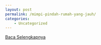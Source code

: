 ```yaml
---
layout: post
permalink: /mimpi-pindah-rumah-yang-jauh/
categories:
    - Uncategorized
---
```


[Baca Selengkapnya](/08)